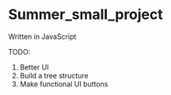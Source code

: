 # Summer_small_project
Written in JavaScript

TODO:
1. Better UI
2. Build a tree structure
3. Make functional UI buttons